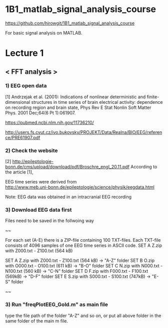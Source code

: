 # 1B1_matlab_signal_analysis_course
https://github.com/hirowgit/1B1_matlab_signal_analysis_course

For basic signal analysis on MATLAB.
 
# Lecture 1
## < FFT analysis >

### 1) EEG open data  
[1] Andrzejak et al. (2001): Indications of nonlinear deterministic and finite-dimensional structures in time series of brain electrical activity: dependence on recording region and brain state, Phys Rev E Stat Nonlin Soft Matter Phys. 2001 Dec;64(6 Pt 1):061907.

https://pubmed.ncbi.nlm.nih.gov/11736210/

http://users.fs.cvut.cz/ivo.bukovsky/PROJEKT/Data/Realna/BIO/EEG/reference/PRE61907.pdf

### 2) Check the website 
[2] http://epileptologie-bonn.de/cms/upload/download/pdf/Broschre_engl_20.11.pdf
According to the article [1], 

EEG time series were derived from  
http://www.meb.uni-bonn.de/epileptologie/science/physik/eegdata.html

Note: EEG data was obtained in an intracranial EEG recording
  
### 3) Download EEG data first
Files need to be saved in the follwoing  way 

~~

For each set (A-E) there is a ZIP-file containing 100 TXT-files. Each TXT-file consists of 4096 samples of one EEG time series in ASCII code. SET A Z.zip with Z000.txt - Z100.txt (564 kB)

SET A     Z.zip      with     Z000.txt - Z100.txt     (564 kB)  -> "A-Z" folder
SET B      O.zip     with     O000.txt - O100.txt     (611 kB) -> "B-O" folder
SET C     N.zip      with     N000.txt - N100.txt      (560 kB) -> "C-N" folder
SET D     F.zip       with     F000.txt - F100.txt      (569kB) -> "D-F" folder
SET E     S.zip      with     S000.txt - S100.txt      (747kB) -> "E-S" folder

~~

### 3) Run "freqPlotEEG_Gold.m"  as main file
type the file path of the folder "A-Z" and so on,
or put all above folder in the same folder of the main m file.
